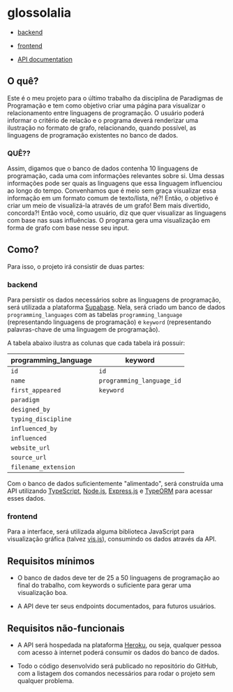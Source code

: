 # glossolalia

- [backend](https://glossolalia-backend.herokuapp.com)

- [frontend](https://glossolalia-frontend.herokuapp.com)

- [API documentation](https://glossolalia-backend.herokuapp.com/api)

## O quê?

Este é o meu projeto para o último trabalho da disciplina de Paradigmas de Programação e tem como objetivo criar uma página para visualizar o relacionamento entre linguagens de programação. O usuário poderá informar o critério de relacão e o programa deverá renderizar uma ilustração no formato de grafo, relacionando, quando possível, as linguagens de programação existentes no banco de dados.

### QUÊ??

Assim, digamos que o banco de dados contenha 10 linguagens de programação, cada uma com informações relevantes sobre si. Uma dessas informações pode ser quais as linguagens que essa linguagem influenciou ao longo do tempo. Convenhamos que é meio sem graça visualizar essa informação em um formato comum de texto/lista, né?! Então, o objetivo é criar um meio de visualizá-la através de um grafo! Bem mais divertido, concorda?! Então você, como usuário, diz que quer visualizar as linguagens com base nas suas influências. O programa gera uma visualização em forma de grafo com base nesse seu input.

## Como?

Para isso, o projeto irá consistir de duas partes:

### backend

Para persistir os dados necessários sobre as linguagens de programação, será utilizada a plataforma [Supabase](https://supabase.com/). Nela, será criado um banco de dados `programming_languages` com as tabelas `programming_language` (representando linguagens de programação) e `keyword` (representando palavras-chave de uma linguagem de programação).

A tabela abaixo ilustra as colunas que cada tabela irá possuir:

| programming_language   | keyword                   |
|------------------------|---------------------------|
| `id`                   | `id`                      |
| `name`                 | `programming_language_id` |
| `first_appeared`       | `keyword`                 |
| `paradigm`             |                           |
| `designed_by`          |                           |
| `typing_discipline`    |                           |
| `influenced_by`        |                           |
| `influenced`           |                           |
| `website_url`          |                           |
| `source_url`           |                           |
| `filename_extension`   |                           |

Com o banco de dados suficientemente "alimentado", será construída uma API utilizando [TypeScript](https://www.typescriptlang.org/), [Node.js](https://nodejs.org/), [Express.js](https://expressjs.com/) e [TypeORM](https://typeorm.io/) para acessar esses dados.

### frontend

Para a interface, será utilizada alguma biblioteca JavaScript para visualização gráfica (talvez [vis.js](https://visjs.org/)), consumindo os dados através da API.

## Requisitos mínimos

- O banco de dados deve ter de 25 a 50 linguagens de programação ao final do trabalho, com keywords o suficiente para gerar uma visualização boa.

- A API deve ter seus endpoints documentados, para futuros usuários.

## Requisitos não-funcionais

- A API será hospedada na plataforma [Heroku](https://www.heroku.com/), ou seja, qualquer pessoa com acesso à internet poderá consumir os dados do banco de dados.

- Todo o código desenvolvido será publicado no repositório do GitHub, com a listagem dos comandos necessários para rodar o projeto sem qualquer problema.
